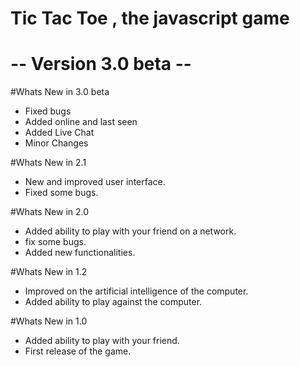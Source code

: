 # Tic Tac Toe , the javascript game
# -- Version 3.0 beta --


#Whats New in 3.0 beta
- Fixed bugs
- Added online and last seen
- Added Live Chat
- Minor Changes

#Whats New in 2.1
- New and improved user interface.
- Fixed some bugs.

#Whats New in 2.0
- Added ability to play with your friend on a network.
- fix some bugs.
- Added new functionalities.

#Whats New in 1.2
- Improved on the artificial intelligence of the computer.
- Added ability to play against the computer.

#Whats New in 1.0
- Added ability to play with your friend.
- First release of the game.
